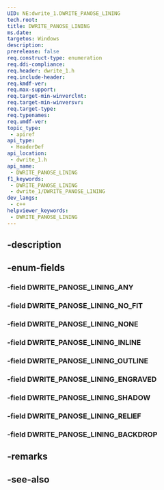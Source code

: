```yaml
---
UID: NE:dwrite_1.DWRITE_PANOSE_LINING
tech.root: 
title: DWRITE_PANOSE_LINING
ms.date: 
targetos: Windows
description: 
prerelease: false
req.construct-type: enumeration
req.ddi-compliance: 
req.header: dwrite_1.h
req.include-header: 
req.kmdf-ver: 
req.max-support: 
req.target-min-winverclnt: 
req.target-min-winversvr: 
req.target-type: 
req.typenames: 
req.umdf-ver: 
topic_type:
 - apiref
api_type:
 - HeaderDef
api_location:
 - dwrite_1.h
api_name:
 - DWRITE_PANOSE_LINING
f1_keywords:
 - DWRITE_PANOSE_LINING
 - dwrite_1/DWRITE_PANOSE_LINING
dev_langs:
 - c++
helpviewer_keywords:
 - DWRITE_PANOSE_LINING
---
```


## -description

## -enum-fields

### -field DWRITE_PANOSE_LINING_ANY

### -field DWRITE_PANOSE_LINING_NO_FIT

### -field DWRITE_PANOSE_LINING_NONE

### -field DWRITE_PANOSE_LINING_INLINE

### -field DWRITE_PANOSE_LINING_OUTLINE

### -field DWRITE_PANOSE_LINING_ENGRAVED

### -field DWRITE_PANOSE_LINING_SHADOW

### -field DWRITE_PANOSE_LINING_RELIEF

### -field DWRITE_PANOSE_LINING_BACKDROP

## -remarks

## -see-also

